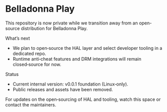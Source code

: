 # Belladonna Play

This repository is now private while we transition away from an open-source distribution for Belladonna Play.

What’s next
- We plan to open‑source the HAL layer and select developer tooling in a dedicated repo.
- Runtime anti‑cheat features and DRM integrations will remain closed‑source for now.

Status
- Current internal version: v0.0.1 foundation (Linux‑only).
- Public releases and assets have been removed.

For updates on the open‑sourcing of HAL and tooling, watch this space or contact the maintainers.
